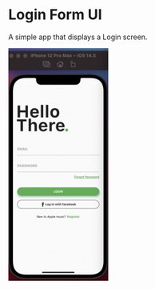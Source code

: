 # Login Form UI

A simple app that displays a Login screen.

<!-- ![Home Page](./screenshot.png =200x400) -->
<img src="./screenshot.png" alt="Login Screen" width="200px"/>
